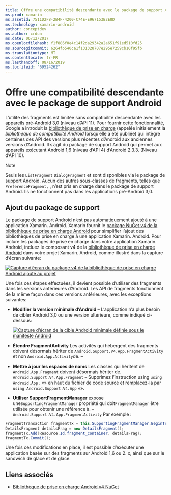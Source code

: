 ```yaml
---
title: Offre une compatibilité descendante avec le package de support Android
ms.prod: xamarin
ms.assetid: 7511D2F8-2B4F-4200-C74E-E967153B2E8D
ms.technology: xamarin-android
author: conceptdev
ms.author: crdun
ms.date: 06/12/2017
ms.openlocfilehash: f1f886f0e4c14f2da29342a2a651f91ed510fd25
ms.sourcegitcommit: 6264fb540ca1f131328707e295e7259cb10f95fb
ms.translationtype: MT
ms.contentlocale: fr-FR
ms.lasthandoff: 08/16/2019
ms.locfileid: "69524262"
---
```

# <a name="providing-backwards-compatibility-with-the-android-support-package"></a>Offre une compatibilité descendante avec le package de support Android

L’utilité des fragments est limitée sans compatibilité descendante avec les appareils pré-Android 3,0 (niveau d’API 11). Pour fournir cette fonctionnalité, Google a introduit la [bibliothèque de prise en charge](https://developer.android.com/sdk/compatibility-library.html) (appelée initialement la *bibliothèque de compatibilité Android* lorsqu’elle a été publiée) qui intègre certaines des API des versions plus récentes d’Android aux anciennes versions d’Android. Il s’agit du package de support Android qui permet aux appareils exécutant Android 1,6 (niveau d’API 4) d’Android 2.3.3. (Niveau d’API 10).

> [!NOTE]
> Seuls les `ListFragment` `DialogFragment` et sont disponibles via le package de support Android. Aucun des autres sous-classes de fragments, telles que `PreferenceFragment,` , n’est pris en charge dans le package de support Android. Ils ne fonctionnent pas dans les applications pré-Android 3,0. 


## <a name="adding-the-support-package"></a>Ajout du package de support

Le package de support Android n’est pas automatiquement ajouté à une application Xamarin. Android. Xamarin fournit le [package NuGet v4 de la bibliothèque de prise en charge Android](https://www.nuget.org/packages/Xamarin.Android.Support.v4/) pour simplifier l’ajout des bibliothèques de prise en charge à une application Xamarin. Android. Pour inclure les packages de prise en charge dans votre application Xamarin. Android, incluez le composant v4 de la [bibliothèque de prise en charge Android](https://www.nuget.org/packages/Xamarin.Android.Support.v4/) dans votre projet Xamarin. Android, comme illustré dans la capture d’écran suivante: 

[![Capture d’écran du package v4 de la bibliothèque de prise en charge Android ajouté au projet](providing-backwards-compatibility-images/02-sml.png)](providing-backwards-compatibility-images/02.png#lightbox)

Une fois ces étapes effectuées, il devient possible d’utiliser des fragments dans les versions antérieures d’Android. Les API de fragments fonctionnent de la même façon dans ces versions antérieures, avec les exceptions suivantes: 

- **Modifier la version minimale d’Android** &ndash; L’application n’a plus besoin de cibler Android 3,0 ou une version ultérieure, comme indiqué ci-dessous: 

    [![Capture d’écran de la cible Android minimale définie sous le manifeste Android](providing-backwards-compatibility-images/03-sml.png)](providing-backwards-compatibility-images/03.png#lightbox)

- **Étendre FragmentActivity** Les activités qui hébergent des fragments doivent désormais hériter de `Android.Support.V4.App.FragmentActivity` et non `Android.App.Activity`de. &ndash; 

- **Mettre à jour les espaces de noms** Les classes qui héritent de `Android.App.Fragment` doivent désormais hériter de. `Android.Support.V4.App.Fragment` &ndash; Supprimez l’instruction using `using Android.App;` «» en haut du fichier de code source et remplacez-la par `using Android.Support.V4.App` «». 

- **Utiliser SupportFragmentManager** expose une`SupportingFragmentManager` propriété qui doit`FragmentManager` être utilisée pour obtenir une référence à. &ndash; `Android.Support.V4.App.FragmentActivity` Par exemple : 

```csharp
FragmentTransaction fragmentTx = this.SupportingFragmentManager.BeginTransaction();
DetailsFragment detailsFrag = new DetailsFragment();
fragmentTx.Add(Resource.Id.fragment_container, detailsFrag);
fragmentTx.Commit();
```

Une fois ces modifications en place, il est possible d’exécuter une application basée sur des fragments sur Android 1,6 ou 2. x, ainsi que sur le sandwich de glace et de glace. 


## <a name="related-links"></a>Liens associés

- [Bibliothèque de prise en charge Android v4 NuGet](https://www.nuget.org/packages/Xamarin.Android.Support.v4/)
